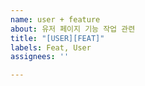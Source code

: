 ```yaml
---
name: user + feature
about: 유저 페이지 기능 작업 관련
title: "[USER][FEAT]"
labels: Feat, User
assignees: ''

---
```



